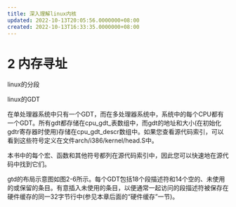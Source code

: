 ```yaml
---
title: 深入理解linux内核
updated: 2022-10-13T20:05:56.0000000+08:00
created: 2022-10-13T16:33:35.0000000+08:00
---
```


# 2 内存寻址
linux的分段

linux的GDT

在单处理器系统中只有一个GDT，而在多处理器系统中，系统中的每个CPU都有一个GDT。所有gdt都存储在cpu_gdt_表数组中，而gdt的地址和大小(在初始化gdtr寄存器时使用)存储在cpu_gdt_descr数组中。如果您查看源代码索引，可以看到这些符号定义在文件arch/i386/kernel/head.S中。

本书中的每个宏、函数和其他符号都列在源代码索引中，因此您可以快速地在源代码中找到它们。

gtd的布局示意图如图2-6所示。每个GDT包括18个段描述符和14个空的、未使用的或保留的条目。有意插入未使用的条目，以便通常一起访问的段描述符被保存在硬件缓存的同一32字节行中(参见本章后面的“硬件缓存”一节)。

